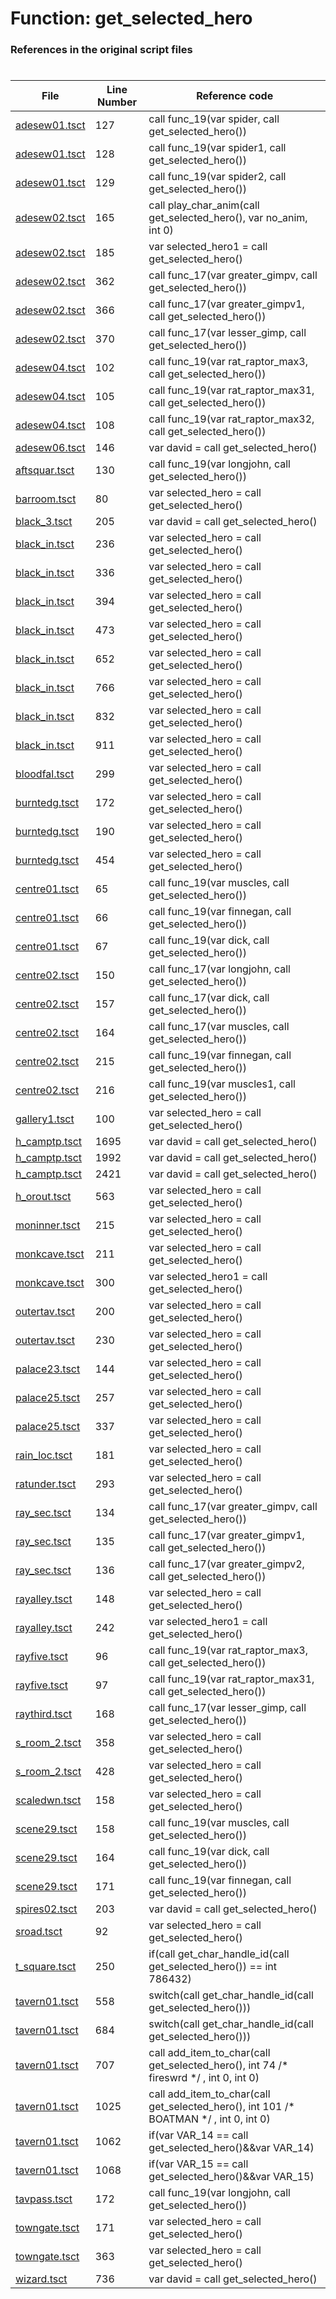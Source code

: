 # Function: get_selected_hero
### References in the original script files

#

| File | Line Number | Reference code |
| --- | --- | --- |
| [adesew01.tsct](../../../out/adesew01.tsct#L127) | 127 | call func_19(var spider, call get_selected_hero()) |
| [adesew01.tsct](../../../out/adesew01.tsct#L128) | 128 | call func_19(var spider1, call get_selected_hero()) |
| [adesew01.tsct](../../../out/adesew01.tsct#L129) | 129 | call func_19(var spider2, call get_selected_hero()) |
| [adesew02.tsct](../../../out/adesew02.tsct#L165) | 165 | call play_char_anim(call get_selected_hero(), var no_anim, int 0) |
| [adesew02.tsct](../../../out/adesew02.tsct#L185) | 185 | var selected_hero1 = call get_selected_hero() |
| [adesew02.tsct](../../../out/adesew02.tsct#L362) | 362 | call func_17(var greater_gimpv, call get_selected_hero()) |
| [adesew02.tsct](../../../out/adesew02.tsct#L366) | 366 | call func_17(var greater_gimpv1, call get_selected_hero()) |
| [adesew02.tsct](../../../out/adesew02.tsct#L370) | 370 | call func_17(var lesser_gimp, call get_selected_hero()) |
| [adesew04.tsct](../../../out/adesew04.tsct#L102) | 102 | call func_19(var rat_raptor_max3, call get_selected_hero()) |
| [adesew04.tsct](../../../out/adesew04.tsct#L105) | 105 | call func_19(var rat_raptor_max31, call get_selected_hero()) |
| [adesew04.tsct](../../../out/adesew04.tsct#L108) | 108 | call func_19(var rat_raptor_max32, call get_selected_hero()) |
| [adesew06.tsct](../../../out/adesew06.tsct#L146) | 146 | var david = call get_selected_hero() |
| [aftsquar.tsct](../../../out/aftsquar.tsct#L130) | 130 | call func_19(var longjohn, call get_selected_hero()) |
| [barroom.tsct](../../../out/barroom.tsct#L80) | 80 | var selected_hero = call get_selected_hero() |
| [black_3.tsct](../../../out/black_3.tsct#L205) | 205 | var david = call get_selected_hero() |
| [black_in.tsct](../../../out/black_in.tsct#L236) | 236 | var selected_hero = call get_selected_hero() |
| [black_in.tsct](../../../out/black_in.tsct#L336) | 336 | var selected_hero = call get_selected_hero() |
| [black_in.tsct](../../../out/black_in.tsct#L394) | 394 | var selected_hero = call get_selected_hero() |
| [black_in.tsct](../../../out/black_in.tsct#L473) | 473 | var selected_hero = call get_selected_hero() |
| [black_in.tsct](../../../out/black_in.tsct#L652) | 652 | var selected_hero = call get_selected_hero() |
| [black_in.tsct](../../../out/black_in.tsct#L766) | 766 | var selected_hero = call get_selected_hero() |
| [black_in.tsct](../../../out/black_in.tsct#L832) | 832 | var selected_hero = call get_selected_hero() |
| [black_in.tsct](../../../out/black_in.tsct#L911) | 911 | var selected_hero = call get_selected_hero() |
| [bloodfal.tsct](../../../out/bloodfal.tsct#L299) | 299 | var selected_hero = call get_selected_hero() |
| [burntedg.tsct](../../../out/burntedg.tsct#L172) | 172 | var selected_hero = call get_selected_hero() |
| [burntedg.tsct](../../../out/burntedg.tsct#L190) | 190 | var selected_hero = call get_selected_hero() |
| [burntedg.tsct](../../../out/burntedg.tsct#L454) | 454 | var selected_hero = call get_selected_hero() |
| [centre01.tsct](../../../out/centre01.tsct#L65) | 65 | call func_19(var muscles, call get_selected_hero()) |
| [centre01.tsct](../../../out/centre01.tsct#L66) | 66 | call func_19(var finnegan, call get_selected_hero()) |
| [centre01.tsct](../../../out/centre01.tsct#L67) | 67 | call func_19(var dick, call get_selected_hero()) |
| [centre02.tsct](../../../out/centre02.tsct#L150) | 150 | call func_17(var longjohn, call get_selected_hero()) |
| [centre02.tsct](../../../out/centre02.tsct#L157) | 157 | call func_17(var dick, call get_selected_hero()) |
| [centre02.tsct](../../../out/centre02.tsct#L164) | 164 | call func_17(var muscles, call get_selected_hero()) |
| [centre02.tsct](../../../out/centre02.tsct#L215) | 215 | call func_19(var finnegan, call get_selected_hero()) |
| [centre02.tsct](../../../out/centre02.tsct#L216) | 216 | call func_19(var muscles1, call get_selected_hero()) |
| [gallery1.tsct](../../../out/gallery1.tsct#L100) | 100 | var selected_hero = call get_selected_hero() |
| [h_camptp.tsct](../../../out/h_camptp.tsct#L1695) | 1695 | var david = call get_selected_hero() |
| [h_camptp.tsct](../../../out/h_camptp.tsct#L1992) | 1992 | var david = call get_selected_hero() |
| [h_camptp.tsct](../../../out/h_camptp.tsct#L2421) | 2421 | var david = call get_selected_hero() |
| [h_orout.tsct](../../../out/h_orout.tsct#L563) | 563 | var selected_hero = call get_selected_hero() |
| [moninner.tsct](../../../out/moninner.tsct#L215) | 215 | var selected_hero = call get_selected_hero() |
| [monkcave.tsct](../../../out/monkcave.tsct#L211) | 211 | var selected_hero = call get_selected_hero() |
| [monkcave.tsct](../../../out/monkcave.tsct#L300) | 300 | var selected_hero1 = call get_selected_hero() |
| [outertav.tsct](../../../out/outertav.tsct#L200) | 200 | var selected_hero = call get_selected_hero() |
| [outertav.tsct](../../../out/outertav.tsct#L230) | 230 | var selected_hero = call get_selected_hero() |
| [palace23.tsct](../../../out/palace23.tsct#L144) | 144 | var selected_hero = call get_selected_hero() |
| [palace25.tsct](../../../out/palace25.tsct#L257) | 257 | var selected_hero = call get_selected_hero() |
| [palace25.tsct](../../../out/palace25.tsct#L337) | 337 | var selected_hero = call get_selected_hero() |
| [rain_loc.tsct](../../../out/rain_loc.tsct#L181) | 181 | var selected_hero = call get_selected_hero() |
| [ratunder.tsct](../../../out/ratunder.tsct#L293) | 293 | var selected_hero = call get_selected_hero() |
| [ray_sec.tsct](../../../out/ray_sec.tsct#L134) | 134 | call func_17(var greater_gimpv, call get_selected_hero()) |
| [ray_sec.tsct](../../../out/ray_sec.tsct#L135) | 135 | call func_17(var greater_gimpv1, call get_selected_hero()) |
| [ray_sec.tsct](../../../out/ray_sec.tsct#L136) | 136 | call func_17(var greater_gimpv2, call get_selected_hero()) |
| [rayalley.tsct](../../../out/rayalley.tsct#L148) | 148 | var selected_hero = call get_selected_hero() |
| [rayalley.tsct](../../../out/rayalley.tsct#L242) | 242 | var selected_hero1 = call get_selected_hero() |
| [rayfive.tsct](../../../out/rayfive.tsct#L96) | 96 | call func_19(var rat_raptor_max3, call get_selected_hero()) |
| [rayfive.tsct](../../../out/rayfive.tsct#L97) | 97 | call func_19(var rat_raptor_max31, call get_selected_hero()) |
| [raythird.tsct](../../../out/raythird.tsct#L168) | 168 | call func_17(var lesser_gimp, call get_selected_hero()) |
| [s_room_2.tsct](../../../out/s_room_2.tsct#L358) | 358 | var selected_hero = call get_selected_hero() |
| [s_room_2.tsct](../../../out/s_room_2.tsct#L428) | 428 | var selected_hero = call get_selected_hero() |
| [scaledwn.tsct](../../../out/scaledwn.tsct#L158) | 158 | var selected_hero = call get_selected_hero() |
| [scene29.tsct](../../../out/scene29.tsct#L158) | 158 | call func_19(var muscles, call get_selected_hero()) |
| [scene29.tsct](../../../out/scene29.tsct#L164) | 164 | call func_19(var dick, call get_selected_hero()) |
| [scene29.tsct](../../../out/scene29.tsct#L171) | 171 | call func_19(var finnegan, call get_selected_hero()) |
| [spires02.tsct](../../../out/spires02.tsct#L203) | 203 | var david = call get_selected_hero() |
| [sroad.tsct](../../../out/sroad.tsct#L92) | 92 | var selected_hero = call get_selected_hero() |
| [t_square.tsct](../../../out/t_square.tsct#L250) | 250 | if(call get_char_handle_id(call get_selected_hero()) == int 786432) |
| [tavern01.tsct](../../../out/tavern01.tsct#L558) | 558 | switch(call get_char_handle_id(call get_selected_hero())) |
| [tavern01.tsct](../../../out/tavern01.tsct#L684) | 684 | switch(call get_char_handle_id(call get_selected_hero())) |
| [tavern01.tsct](../../../out/tavern01.tsct#L707) | 707 | call add_item_to_char(call get_selected_hero(), int 74 /* fireswrd */ , int 0, int 0) |
| [tavern01.tsct](../../../out/tavern01.tsct#L1025) | 1025 | call add_item_to_char(call get_selected_hero(), int 101 /* BOATMAN */ , int 0, int 0) |
| [tavern01.tsct](../../../out/tavern01.tsct#L1062) | 1062 | if(var VAR_14 == call get_selected_hero()&&var VAR_14) |
| [tavern01.tsct](../../../out/tavern01.tsct#L1068) | 1068 | if(var VAR_15 == call get_selected_hero()&&var VAR_15) |
| [tavpass.tsct](../../../out/tavpass.tsct#L172) | 172 | call func_19(var longjohn, call get_selected_hero()) |
| [towngate.tsct](../../../out/towngate.tsct#L171) | 171 | var selected_hero = call get_selected_hero() |
| [towngate.tsct](../../../out/towngate.tsct#L363) | 363 | var selected_hero = call get_selected_hero() |
| [wizard.tsct](../../../out/wizard.tsct#L736) | 736 | var david = call get_selected_hero() |
